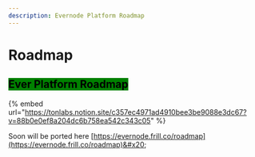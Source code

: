 ```yaml
---
description: Evernode Platform Roadmap
---
```


# Roadmap

## <mark style="background-color:green;">Ever Platform Roadmap</mark>

{% embed url="https://tonlabs.notion.site/c357ec4971ad4910bee3be9088e3dc67?v=88b0e0ef8a204dc6b758ea542c343c05" %}

Soon will be ported here [https://evernode.frill.co/roadmap](https://evernode.frill.co/roadmap)&#x20;

